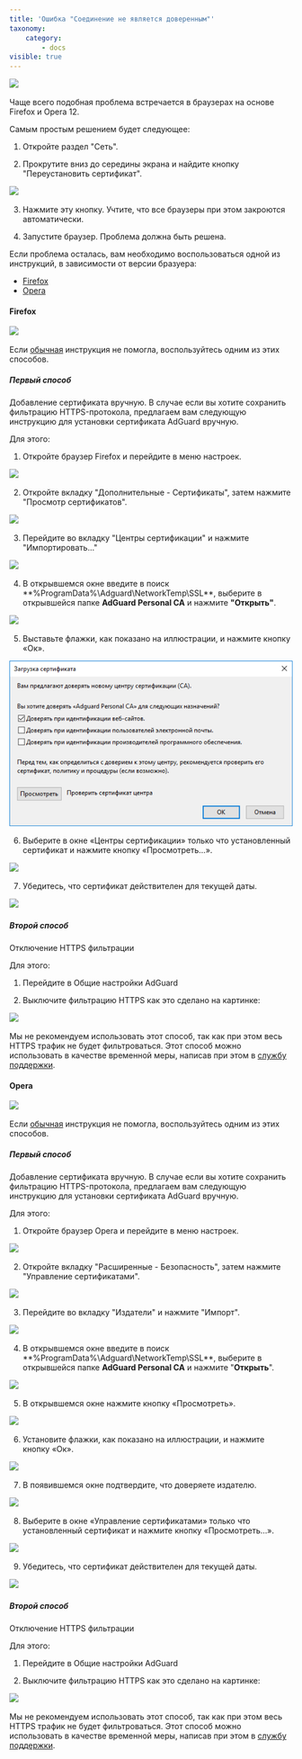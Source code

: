 ```yaml
---
title: 'Ошибка "Соединение не является доверенным"'
taxonomy:
    category:
        - docs
visible: true
---
```


![](https://cdn.adguard.com/public/Adguard/kb/ru/cert_ru.png)

Чаще всего подобная проблема встречается в браузерах на основе Firefox и Opera 12. 

<a name="basic"></a>
Самым простым решением будет следующее: 

1. Откройте раздел "Сеть". 

2. Прокрутите вниз до середины экрана и найдите кнопку "Переустановить сертификат". 

<img src="https://cdn.adguard.com/public/Adguard/kb/newscreenshots/Ru/Windows7.1/reinstallcertRu.png" />

3. Нажмите эту кнопку. Учтите, что все браузеры при этом закроются автоматически.

4. Запустите браузер. Проблема должна быть решена.

Если проблема осталась, вам необходимо воспользоваться одной из инструкций, в зависимости от версии бразуера:

* [Firefox](#firefox)
* [Opera](#opera)

<!---
* [Comodo IceDragon](#comodo)
* [K-Meleon](#k-meleon)
--->

<a name="firefox"></a>
#### Firefox

![](https://cdn.adguard.com/public/Adguard/kb/ru/certificate_ff/1.png)

Если [обычная](#basic) инструкция не помогла, воспользуйтесь одним из этих способов.

##### Первый способ

Добавление сертификата вручную.
В случае если вы хотите сохранить фильтрацию HTTPS-протокола, предлагаем вам следующую инструкцию для установки сертификата AdGuard вручную.

Для этого:
1. Откройте браузер Firefox и перейдите в меню настроек.

![](https://cdn.adguard.com/public/Adguard/kb/ru/certificate_ff/2.png)

2. Откройте вкладку "Дополнительные - Сертификаты", затем нажмите "Просмотр сертификатов".

![](https://cdn.adguard.com/public/Adguard/kb/ru/certificate_ff/3.png)

3. Перейдите во вкладку "Центры сертификации" и нажмите "Импортировать..."

![](https://cdn.adguard.com/public/Adguard/kb/ru/certificate_ff/4.png)

4. В открывшемся окне введите в поиск **%ProgramData%\Adguard\NetworkTemp\SSL\**, выберите в открывшейся папке **AdGuard Personal CA** и нажмите **"Открыть"**.

![](https://cdn.adguard.com/public/Adguard/kb/ru/certificate/5.png)

5. Выставьте флажки, как показано на иллюстрации, и нажмите кнопку «Ок».

![](ffox_cert_trust_ru.png)

6. Выберите в окне «Центры сертификации» только что установленный сертификат и нажмите кнопку «Просмотреть…».

![](https://cdn.adguard.com/public/Adguard/kb/ru/certificate_ff/6.png)

7. Убедитесь, что сертификат действителен для текущей даты.

![](https://cdn.adguard.com/public/Adguard/kb/ru/certificate_ff/7.png)

##### Второй способ

Отключение HTTPS фильтрации

Для этого: 

1. Перейдите в Общие настройки AdGuard 

2. Выключите фильтрацию HTTPS как это сделано на картинке:

<img src="https://cdn.adguard.com/public/Adguard/kb/newscreenshots/Ru/Windows7.1/httpsRu.png" />

Мы не рекомендуем использовать этот способ, так как при этом весь HTTPS трафик не будет фильтроваться. Этот способ можно использовать в качестве временной меры, написав при этом в [службу поддержки](/technical-support).

<a name="opera"></a>
#### Opera

![](https://cdn.adguard.com/public/Adguard/kb/ru/certificate/1.png)

Если [обычная](#basic) инструкция не помогла, воспользуйтесь одним из этих способов.

##### Первый способ

Добавление сертификата вручную.
В случае если вы хотите сохранить фильтрацию HTTPS-протокола, предлагаем вам следующую инструкцию для установки сертификата AdGuard вручную.

Для этого:
1. Откройте браузер Opera и перейдите в меню настроек.

![](https://cdn.adguard.com/public/Adguard/kb/ru/certificate/2.png)

2. Откройте вкладку "Расширенные - Безопасность", затем нажмите "Управление сертификатами".

![](https://cdn.adguard.com/public/Adguard/kb/ru/certificate/3.png)

3. Перейдите во вкладку "Издатели" и нажмите "Импорт".

![](https://cdn.adguard.com/public/Adguard/kb/ru/certificate/4.png)

4. В открывшемся окне введите в поиск **%ProgramData%\Adguard\NetworkTemp\SSL\**, выберите в открывшейся папке **AdGuard Personal CA** и нажмите "**Открыть**".

![](https://cdn.adguard.com/public/Adguard/kb/ru/certificate/5.png)

5. В открывшемся окне нажмите кнопку «Просмотреть».

![](https://cdn.adguard.com/public/Adguard/kb/ru/certificate/6.png)

6. Установите флажки, как показано на иллюстрации, и нажмите кнопку «Ок».

![](https://cdn.adguard.com/public/Adguard/kb/ru/certificate/7.png)

7. В появившемся окне подтвердите, что доверяете издателю.

![](https://cdn.adguard.com/public/Adguard/kb/ru/certificate/8.png)

8. Выберите в окне «Управление сертификатами» только что установленный сертификат и нажмите кнопку «Просмотреть…».

![](https://cdn.adguard.com/public/Adguard/kb/ru/certificate/9.png)

9. Убедитесь, что сертификат действителен для текущей даты.

![](https://cdn.adguard.com/public/Adguard/kb/ru/certificate/10.png)

##### Второй способ

Отключение HTTPS фильтрации

Для этого: 

1. Перейдите в Общие настройки AdGuard 

2. Выключите фильтрацию HTTPS как это сделано на картинке:

<img src="https://cdn.adguard.com/public/Adguard/kb/newscreenshots/Ru/Windows7.1/httpsRu.png" />

Мы не рекомендуем использовать этот способ, так как при этом весь HTTPS трафик не будет фильтроваться. Этот способ можно использовать в качестве временной меры, написав при этом в [службу поддержки](/technical-support).

<!---
<a name="comodo"></a>
#### Comodo IceDragon

Если при использовании браузера Comodo IceDragon и включенной https фильтрации вы наблюдаете показанное на иллюстрации сообщение, то вам необходимо установить корневой сертификат AdGuard или отключить фильтрацию https в сетевых настройках AdGuard.

![](IceDragon_1.png)

Перейдите Настройки браузера, выберите в разделе «Дополнительные» вкладку «Сертификаты» и нажмите кнопку «Просмотр сертификатов».

![](IceDragon_2.png)

В открывшемся окне выберите вкладку Центры сертификации и нажмите кнопку «Импортировать…».

![](IceDragon_3.png)

В открывшемся окне в адресную строку введите **%ProgramData%\Adguard\NetworkTemp\SSL** и нажмите Enter.

![](IceDragon_4.png)

Выберите из списка «AdGuard CA.cer» и нажмите «Открыть».

![](IceDragon_5.png)

В появившемся окне необходимо выбрать цели, для которых вы импортируете сертификат. Выбирайте все предложенные варианты, отметив их флажками, после чего жмите кнопку «ОК».

![](IceDragon_6.png)

Еще раз нажмите «ОК».

![](IceDragon_7.png)

После добавления сертификата перезагрузите браузер.

Готово! Теперь вы можете посещать защищенные сертификатом сайты.

<a name="k-meleon"></a>
#### K-Meleon

Если при посещении сайта, защищенного сертификатом, браузер выдает вам следующее сообщение, необходимо установить корневой сертификат.

![](K-Meleon_1.png)

Для установки корневого сертификата следуйте предложенной ниже инструкции.

Откройте меню "Инструменты", затем - "Просмотреть данные", затем - "Просмотреть сертификаты".

![](K-Meleon_2.png)

В открывшемся окне перейдите во вкладку "Центры сертификации" и нажмите "Импорт".

![](K-Meleon_3.png)

В открывшемся окне введите в адресную строку **%ProgramData%\Adguard\NetworkTemp\SS**L и нажмите Enter.

![](K-Meleon_4.png)

Выберите из списка "AdGuard CA.cer" и нажмите "Открыть".

![](K-Meleon_5.png)

В открывшемся окне отметьте флажками все пункты и жмете "ОК".

![](K-Meleon_6.png)

Нажмите еще раз "Ок".

![](K-Meleon_7.png)

После добавления сертификата перезагрузите браузер.

Готово! Теперь вы можете посещать защищенные сертификатом сайты.

--->
